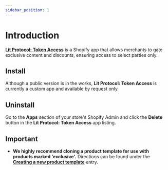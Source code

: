 ```yaml
---
sidebar_position: 1
---
```


# Introduction

**[Lit Protocol: Token Access](https://apps.shopify.com/lit-token-access)** is a Shopify app that allows merchants to
gate exclusive content and discounts, ensuring access to select parties only.

## Install

Although a public version is in the works, **Lit Protocol: Token Access** is currently a custom app and available by
request only.

## Uninstall

Go to the **Apps** section of your store's Shopify Admin and click the **Delete** button in the **Lit Protocol: Token
Access** app listing.

## Important

- **We highly recommend cloning a product template for use with products marked 'exclusive'.**  Directions can be found
  under the **[Creating a new product template](creating-a-new-product-template.md)** entry.
